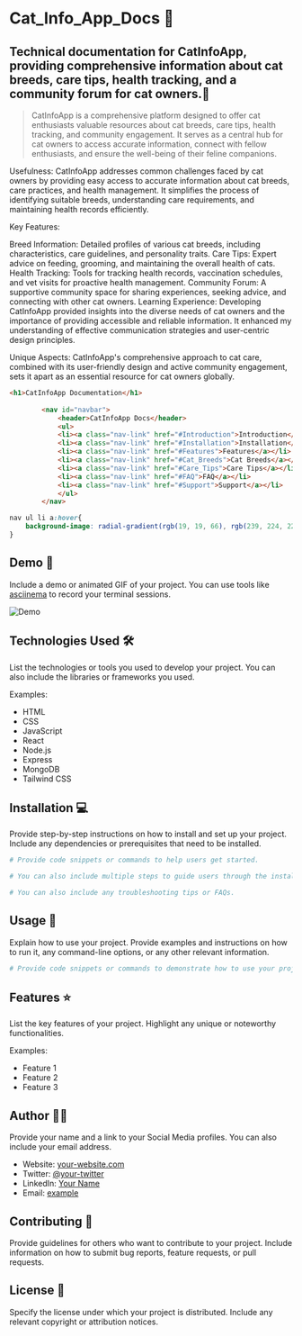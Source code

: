 #  Cat_Info_App_Docs 🚀

## Technical documentation for CatInfoApp, providing comprehensive information about cat breeds, care tips, health tracking, and a community forum for cat owners.📝

> CatInfoApp is a comprehensive platform designed to offer cat enthusiasts valuable resources about cat breeds, care tips, health tracking, and community engagement. It serves as a central hub for cat owners to access accurate information, connect with fellow enthusiasts, and ensure the well-being of their feline companions.

Usefulness:
CatInfoApp addresses common challenges faced by cat owners by providing easy access to accurate information about cat breeds, care practices, and health management. It simplifies the process of identifying suitable breeds, understanding care requirements, and maintaining health records efficiently.

Key Features:

Breed Information: Detailed profiles of various cat breeds, including characteristics, care guidelines, and personality traits.
Care Tips: Expert advice on feeding, grooming, and maintaining the overall health of cats.
Health Tracking: Tools for tracking health records, vaccination schedules, and vet visits for proactive health management.
Community Forum: A supportive community space for sharing experiences, seeking advice, and connecting with other cat owners.
Learning Experience:
Developing CatInfoApp provided insights into the diverse needs of cat owners and the importance of providing accessible and reliable information. It enhanced my understanding of effective communication strategies and user-centric design principles.

Unique Aspects:
CatInfoApp's comprehensive approach to cat care, combined with its user-friendly design and active community engagement, sets it apart as an essential resource for cat owners globally.

```html
<h1>CatInfoApp Documentation</h1>
        
        <nav id="navbar">
            <header>CatInfoApp Docs</header>
            <ul>
            <li><a class="nav-link" href="#Introduction">Introduction</a></li>
            <li><a class="nav-link" href="#Installation">Installation</a></li>
            <li><a class="nav-link" href="#Features">Features</a></li>
            <li><a class="nav-link" href="#Cat_Breeds">Cat Breeds</a></li>
            <li><a class="nav-link" href="#Care_Tips">Care Tips</a></li>
            <li><a class="nav-link" href="#FAQ">FAQ</a></li>
            <li><a class="nav-link" href="#Support">Support</a></li>
            </ul>
        </nav>
```

```css
nav ul li a:hover{
    background-image: radial-gradient(rgb(19, 19, 66), rgb(239, 224, 227));
}
```

## Demo 📸

Include a demo or animated GIF of your project. You can use tools like [asciinema](https://asciinema.org/) to record your terminal sessions.

![Demo](https://via.placeholder.com/600x300)

## Technologies Used 🛠️

List the technologies or tools you used to develop your project. You can also include the libraries or frameworks you used.

Examples:

- HTML
- CSS
- JavaScript
- React
- Node.js
- Express
- MongoDB
- Tailwind CSS

## Installation 💻

Provide step-by-step instructions on how to install and set up your project. Include any dependencies or prerequisites that need to be installed.

```bash
# Provide code snippets or commands to help users get started.
```

```bash
# You can also include multiple steps to guide users through the installation process.
```

```bash
# You can also include any troubleshooting tips or FAQs.
```

## Usage 🎯

Explain how to use your project. Provide examples and instructions on how to run it, any command-line options, or any other relevant information.

```bash
# Provide code snippets or commands to demonstrate how to use your project.
```

## Features ⭐

List the key features of your project. Highlight any unique or noteworthy functionalities.

Examples:

- Feature 1
- Feature 2
- Feature 3

## Author 👩‍💻

Provide your name and a link to your Social Media profiles. You can also include your email address.

- Website: [your-website.com](https://your-website.com)
- Twitter: [@your-twitter](https://twitter.com/your-twitter)
- LinkedIn: [Your Name](https://linkedin.com/in/your-name)
- Email: [example](mailto:example@gmail.com)

## Contributing 🤝

Provide guidelines for others who want to contribute to your project. Include information on how to submit bug reports, feature requests, or pull requests.

## License 📜

Specify the license under which your project is distributed. Include any relevant copyright or attribution notices.
